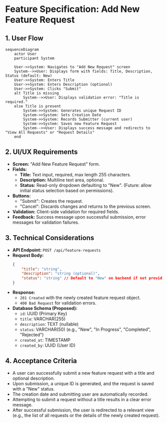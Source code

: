 # Feature Specification: Add New Feature Request

## 1. User Flow

```mermaid
sequenceDiagram
    actor User
    participant System

    User->>System: Navigates to "Add New Request" screen
    System-->>User: Displays form with fields: Title, Description, Status (default: New)
    User->>System: Enters Title
    User->>System: Enters Description (optional)
    User->>System: Clicks "Submit"
    alt Title is missing
        System-->>User: Displays validation error: "Title is required."
    else Title is present
        System->>System: Generates unique Request ID
        System->>System: Sets Creation Date
        System->>System: Records Submitter (current user)
        System->>System: Saves new Feature Request
        System-->>User: Displays success message and redirects to "View All Requests" or "Request Details"
    end
```

## 2. UI/UX Requirements

*   **Screen:** "Add New Feature Request" form.
*   **Fields:**
    *   **Title:** Text input, required, max length 255 characters.
    *   **Description:** Multiline text area, optional.
    *   **Status:** Read-only dropdown defaulting to "New". (Future: allow initial status selection based on permissions).
*   **Buttons:**
    *   "Submit": Creates the request.
    *   "Cancel": Discards changes and returns to the previous screen.
*   **Validation:** Client-side validation for required fields.
*   **Feedback:** Success message upon successful submission, error messages for validation failures.

## 3. Technical Considerations

*   **API Endpoint:** `POST /api/feature-requests`
*   **Request Body:**
    ```json
    {
        "title": "string",
        "description": "string (optional)",
        "status": "string" // Default to "New" on backend if not provided
    }
    ```
*   **Response:**
    *   `201 Created` with the newly created feature request object.
    *   `400 Bad Request` for validation errors.
*   **Database Schema (Proposed):**
    *   `id`: UUID (Primary Key)
    *   `title`: VARCHAR(255)
    *   `description`: TEXT (nullable)
    *   `status`: VARCHAR(50) (e.g., "New", "In Progress", "Completed", "Rejected")
    *   `created_at`: TIMESTAMP
    *   `created_by`: UUID (User ID)

## 4. Acceptance Criteria

*   A user can successfully submit a new feature request with a title and optional description.
*   Upon submission, a unique ID is generated, and the request is saved with a "New" status.
*   The creation date and submitting user are automatically recorded.
*   Attempting to submit a request without a title results in a clear error message.
*   After successful submission, the user is redirected to a relevant view (e.g., the list of all requests or the details of the newly created request).